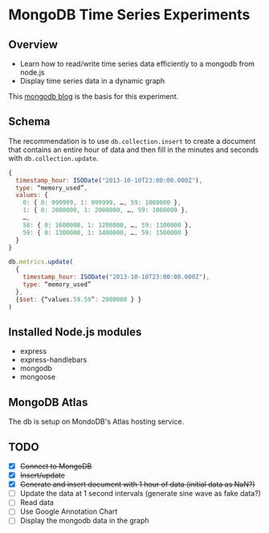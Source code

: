 # MongoDB Time Series Experiments
## Overview
* Learn how to read/write time series data efficiently to a mongodb from node.js
* Display time series data in a dynamic graph

This [mongodb blog](https://www.mongodb.com/blog/post/schema-design-for-time-series-data-in-mongodb) is the basis for this experiment.

## Schema
The recommendation is to use `db.collection.insert` to create a document that contains an entire hour of data and then fill in the minutes and seconds with `db.collection.update`.
``` javascript
{
  timestamp_hour: ISODate("2013-10-10T23:00:00.000Z"),
  type: “memory_used”,
  values: {
    0: { 0: 999999, 1: 999999, …, 59: 1000000 },
    1: { 0: 2000000, 1: 2000000, …, 59: 1000000 },
    …,
    58: { 0: 1600000, 1: 1200000, …, 59: 1100000 },
    59: { 0: 1300000, 1: 1400000, …, 59: 1500000 }
  }
}
```
``` javascript
db.metrics.update(
  {
    timestamp_hour: ISODate("2013-10-10T23:00:00.000Z"),
    type: “memory_used”
  },
  {$set: {“values.59.59”: 2000000 } }
)
```
## Installed Node.js modules
* express
* express-handlebars
* mongodb
* mongoose
## MongoDB Atlas
The db is setup on MondoDB's Atlas hosting service.
## TODO
* [x] ~~Connect to MongoDB~~
* [x] ~~Insert/update~~
* [x] ~~Generate and insert document with 1 hour of data (initial data as NaN?)~~
* [ ] Update the data at 1 second intervals (generate sine wave as fake data?)
* [ ] Read data
* [ ] Use Google Annotation Chart
* [ ] Display the mongodb data in the graph
